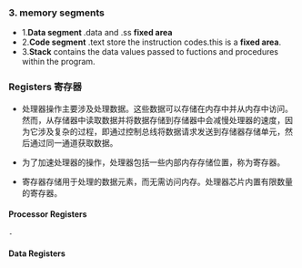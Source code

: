 

### 3. memory segments

- 1.<strong>Data segment </strong>.data and .ss <strong>fixed area </strong>
- 2.<strong>Code segment</strong> .text store the instruction codes.this is a <strong>fixed area</strong>.
- 3.<strong>Stack</strong> contains the data values passed to fuctions and procedures within the program.

### Registers  寄存器

- 处理器操作主要涉及处理数据。这些数据可以存储在内存中并从内存中访问。然而，从存储器中读取数据并将数据存储到存储器中会减慢处理器的速度，因为它涉及复杂的过程，即通过控制总线将数据请求发送到存储器存储单元，然后通过同一通道获取数据。

- 为了加速处理器的操作，处理器包括一些内部内存存储位置，称为寄存器。
-  寄存器存储用于处理的数据元素，而无需访问内存。处理器芯片内置有限数量的寄存器。
#### Processor Registers
    - 
#### Data Registers
    